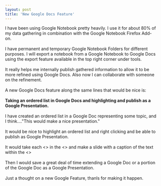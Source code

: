 ```yaml
---
layout: post
title: 'New Google Docs Feature'
---
```

I have been using Google Notebook pretty heavily.  I use it for about 80% of my data gathering in combination with the Google Notebook Firefox Add-on.<br /><br />I have permanent and temporary Google Notebook Folders for different purposes.  I will export a notebook from a Google Notebook to Google Docs using the export feature available in the top right corner under tools.<br /><br />It really helps me internally publish gathered information to allow it to be more refined using Google Docs.  Also now I can collaborate with someone on the refinement.<br /><br /><span>A new Google Docs feature along the same lines that would be nice is:</span><br /><br /><span style="font-weight: bold;">Taking an ordered list in Google Docs and highlighting and publish as a Google Presentation.</span><br /><br />I have created an ordered list in a Google Doc representing some topic, and I think...."This would make a nice presentation."<br /><br />It would be nice to highlight an ordered list and right clicking and be able to publish as Google Presentation.<br /><br />It would take each <> in the <> and make a slide with a caption of the text within the <><br /><br />Then I would save a great deal of time extending a Google Doc or a portion of the Google Doc as a Google Presentation.<br /><br />Just a thought on a new Google Feature, thanls for making it happen.